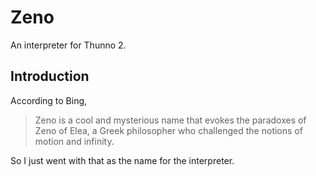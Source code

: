# Zeno
An interpreter for Thunno 2.

## Introduction

According to Bing,

> Zeno is a cool and mysterious name that evokes the paradoxes of Zeno of Elea,
> a Greek philosopher who challenged the notions of motion and infinity.

So I just went with that as the name for the interpreter.
